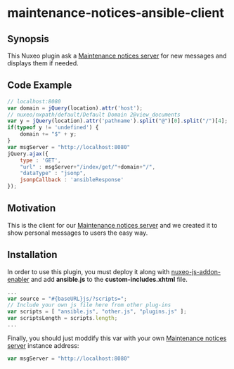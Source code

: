 # maintenance-notices-ansible-client
## Synopsis

This Nuxeo plugin ask a [Maintenance notices server](https://github.com/athento/maintenance-notices-server) for new messages and displays them if needed.

## Code Example

``` javascript
// localhost:8080
var domain = jQuery(location).attr('host');
// nuxeo/nxpath/default/Default Domain 2@view_documents
var y = jQuery(location).attr('pathname').split("@")[0].split("/")[4];
if(typeof y != 'undefined') {
	domain += "$" + y;
}
var msgServer = "http://localhost:8080"
jQuery.ajax({
	type : 'GET',
	"url" : msgServer+"/index/get/"+domain+"/",
	"dataType" : "jsonp",
	jsonpCallback : 'ansibleResponse'
});
```

## Motivation

This is the client for our [Maintenance notices server](https://github.com/athento/maintenance-notices-server) and we created it to show personal messages to users the easy way.

## Installation

In order to use this plugin, you must deploy it along with [nuxeo-js-addon-enabler](https://github.com/athento/nuxeo-js-addons-enabler) and add **ansible.js** to the **custom-includes.xhtml** file.

``` javascript
...
var source = "#{baseURL}js/?scripts=";
// Include your own js file here from other plug-ins
var scripts = [ "ansible.js", "other.js", "plugins.js" ];
var scriptsLength = scripts.length;
...
```

Finally, you should just moddify this var with your own [Maintenance notices server](https://github.com/athento/maintenance-notices-server) instance address:
``` javascript
var msgServer = "http://localhost:8080"
```
